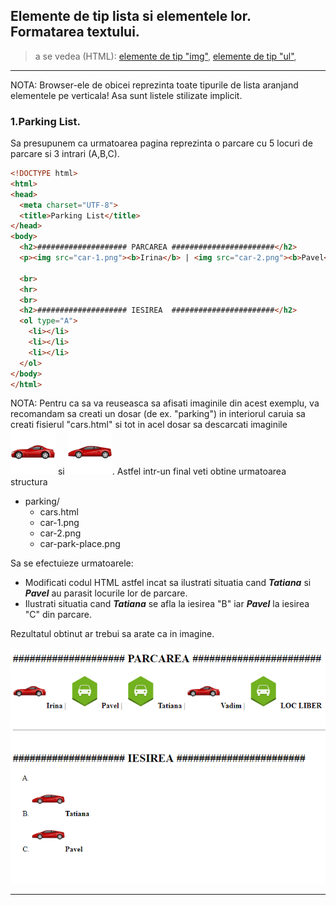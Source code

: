 ## Elemente de tip lista si elementele lor. Formatarea textului.

> a se vedea (HTML):
[elemente de tip "img"](http://htmlbook.ru/html/img),
[elemente de tip "ul"](http://htmlbook.ru/html/ul),


---

NOTA: Browser-ele de obicei reprezinta toate tipurile de lista aranjand elementele pe verticala! Asa sunt listele stilizate implicit.

### 1.Parking List.

Sa presupunem ca urmatoarea pagina reprezinta o parcare cu 5 locuri de parcare si 3 intrari (A,B,C).


```html
<!DOCTYPE html>
<html>
<head>
  <meta charset="UTF-8">
  <title>Parking List</title>
</head>
<body>
  <h2>#################### PARCAREA #######################</h2>
  <p><img src="car-1.png"><b>Irina</b> | <img src="car-2.png"><b>Pavel</b> | <img src="car-2.png"><b>Tatiana</b> | <img src="car-1.png"><b>Vadim</b> | <img src="car-park-place.png"><b>LOC LIBER</b></p>

  <br>
  <hr>
  <br>
  <h2>#################### IESIREA  #######################</h2>
  <ol type="A">
    <li></li>
    <li></li>
    <li></li>
  </ol>
</body>
</html>


```

NOTA: Pentru ca sa va reuseasca sa afisati imaginile din acest exemplu, va recomandam sa creati un dosar (de ex. "parking") in interiorul caruia sa creati fisierul "cars.html" si tot in acel dosar sa descarcati imaginile ![car1](car-1.png) si ![car2](car-2.png).
Astfel intr-un final veti obtine urmatoarea structura
* parking/
  - cars.html
  - car-1.png
  - car-2.png
  - car-park-place.png


Sa se efectuieze urmatoarele:
  * Modificati codul HTML astfel incat sa ilustrati situatia cand ***Tatiana*** si ***Pavel*** au parasit locurile lor de parcare.
  * Ilustrati situatia cand ***Tatiana*** se afla la iesirea "B" iar ***Pavel*** la iesirea "C" din parcare.

Rezultatul obtinut ar trebui sa arate ca in imagine.

  ![airport1](parking-list-1.png)

---
